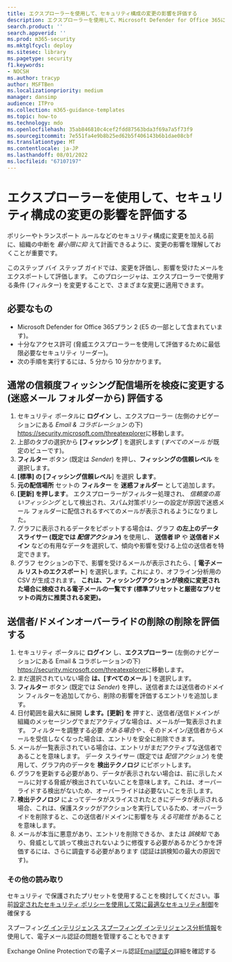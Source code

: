```yaml
---
title: エクスプローラーを使用して、セキュリティ構成の変更の影響を評価する
description: エクスプローラーを使用して、Microsoft Defender for Office 365におけるセキュリティ制御 (構成) の変更の影響を判断する例とチュートリアル
search.product: ''
search.appverid: ''
ms.prod: m365-security
ms.mktglfcycl: deploy
ms.sitesec: library
ms.pagetype: security
f1.keywords:
- NOCSH
ms.author: tracyp
author: MSFTBen
ms.localizationpriority: medium
manager: dansimp
audience: ITPro
ms.collection: m365-guidance-templates
ms.topic: how-to
ms.technology: mdo
ms.openlocfilehash: 35ab846810c4cef2fdd87563bda3f69a7a5f73f9
ms.sourcegitcommit: 7e551fa4e9b8b25ed62b5f406143b6b1dae08cbf
ms.translationtype: MT
ms.contentlocale: ja-JP
ms.lasthandoff: 08/01/2022
ms.locfileid: "67107197"
---
```

# <a name="assess-the-impact-of-security-configuration-changes-with-explorer"></a>エクスプローラーを使用して、セキュリティ構成の変更の影響を評価する

ポリシーやトランスポート ルールなどのセキュリティ構成に変更を加える前に、組織の中断を *最小限に抑* えて計画できるように、変更の影響を理解しておくことが重要です。

このステップ バイ ステップ ガイドでは、変更を評価し、影響を受けたメールをエクスポートして評価します。 このプロシージャは、エクスプローラーで使用する条件 (フィルター) を変更することで、さまざまな変更に適用できます。

## <a name="what-youll-need"></a>必要なもの

- Microsoft Defender for Office 365プラン 2 (E5 の一部として含まれています)。
- 十分なアクセス許可 (脅威エクスプローラーを使用して評価するために最低限必要なセキュリティ リーダー)。
- 次の手順を実行するには、5 分から 10 分かかります。

## <a name="assess-changing-normal-confidence-phish-delivery-location-to-quarantine-from-the-junk-email-folder"></a>通常の信頼度フィッシング配信場所を検疫に変更する (迷惑メール フォルダーから) 評価する

1. セキュリティ ポータルに **ログイン** し、エクスプローラー (左側のナビゲーションにある *Email & コラボレーション* の下) <https://security.microsoft.com/threatexplorer>に移動します。
1. 上部のタブの選択から **[フィッシング** ] を選択します (*すべてのメール* が既定のビューです)。
1. **フィルター** ボタン (既定は *Sender*) を押し、**フィッシングの信頼レベル** を選択します。
1. **[標準] の [フィッシング信頼レベル**] を選択 **します**。
1. **元の配信場所** セットの **フィルター** を **迷惑フォルダー** として追加します。
1. **[更新] を押します**。 エクスプローラーがフィルター処理され、 *信頼度の高いフィッシング* として検出され、スパム対策ポリシーの設定が原因で迷惑メール フォルダーに配信されるすべてのメールが表示されるようになりました。
1. グラフに表示されるデータをピボットする場合は、グラフ **の左上のデータ スライサー (既定では *配信アクション*)** を使用し、 **送信者 IP** や **送信者ドメイン** などの有用なデータを選択して、傾向や影響を受ける上位の送信者を特定できます。
1. グラフ セクションの下で、影響を受けるメールが表示されたら、[ **電子メール リストのエクスポート**] を選択します。これにより、オフライン分析用の CSV が生成されます。 **これは、フィッシングアクションが検疫に変更された場合に検疫される電子メールの一覧です (標準プリセットと厳密なプリセットの両方に推奨される変更)。**

## <a name="assess-removing-a-sender--domain-override-removal"></a>送信者/ドメインオーバーライドの削除の削除を評価する

1. セキュリティ ポータルに **ログイン** し、**エクスプローラー** (左側のナビゲーションにある Email & コラボレーションの下) <https://security.microsoft.com/threatexplorer>に移動します。
1. まだ選択されていない場合 **は、[すべてのメール** ] を選択します。
1. **フィルター** ボタン (既定では *Sender*) を押し、送信者または送信者のドメイン フィルターを追加してから、削除の影響を評価するエントリを追加します。
1. 日付範囲を最大&に展開 **します。[更新] を** 押すと、送信者/送信ドメインが組織のメッセージングでまだアクティブな場合は、メールが一覧表示されます。 フィルターを調整する必要 *がある場合や* 、そのドメイン/送信者からメールを受信しなくなった場合は、エントリを安全に削除できます。
1. メールが一覧表示されている場合は、エントリがまだアクティブな送信者であることを意味します。 データ スライサー (既定では *配信アクション*) を使用して、グラフ内のデータを **検出テクノロジ** にピボットします。
1. グラフを更新する必要があり、データが表示されない場合は、前に示したメールに対する脅威が検出されていないことを意味します。これは、オーバーライドする検出がないため、オーバーライドは必要ないことを示します。
1. **検出テクノロジ** によってデータがスライスされたときにデータが表示される場合、これは、保護スタックがアクションを実行しているため、オーバーライドを削除すると、この送信者/ドメインに影響を与 *える可能性* があることを意味します。
1. メールが本当に悪意があり、エントリを削除できるか、または *誤検知* であり、脅威として誤って検出されないように修復する必要があるかどうかを評価するには、さらに調査する必要があります (認証は誤検知の最大の原因です)。

### <a name="further-reading"></a>その他の読み取り

セキュリティ で保護されたプリセットを使用することを検討してください。事前[設定されたセキュリティ ポリシーを使用して常に最適なセキュリティ制御](/microsoft-365/security/office-365-security/step-by-step-guides/ensuring-you-always-have-the-optimal-security-controls-with-preset-security-policies)を確保する

スプーフィン[グ インテリジェンス スプーフィング インテリジェンス分析情報](/microsoft-365/security/office-365-security/learn-about-spoof-intelligence)を使用して、電子メール認証の問題を管理することもできます

Exchange Online Protectionでの電子メール認証[Email認証の](/microsoft-365/security/office-365-security/email-validation-and-authentication)詳細を確認する
